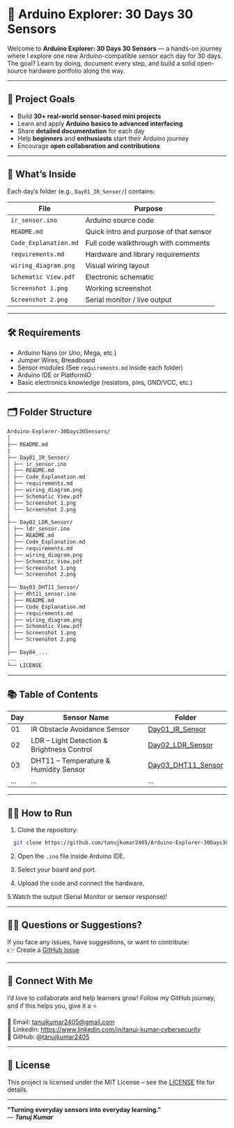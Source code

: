 # 🚀 Arduino Explorer: 30 Days 30 Sensors

Welcome to **Arduino Explorer: 30 Days 30 Sensors** — a hands-on journey where I explore one new Arduino-compatible sensor each day for 30 days.  
The goal? Learn by doing, document every step, and build a solid open-source hardware portfolio along the way.

---

## 📌 Project Goals

- Build **30+ real-world sensor-based mini projects**
- Learn and apply **Arduino basics to advanced interfacing**
- Share **detailed documentation** for each day
- Help **beginners** and **enthusiasts** start their Arduino journey
- Encourage **open collaboration and contributions**

---

## 🧠 What’s Inside

Each day’s folder (e.g., `Day01_IR_Sensor/`) contains:

| File | Purpose |
|------|---------|
| `ir_sensor.ino` | Arduino source code |
| `README.md` | Quick intro and purpose of that sensor |
| `Code_Explanation.md` | Full code walkthrough with comments |
| `requirements.md` | Hardware and library requirements |
| `wiring_diagram.png` | Visual wiring layout |
| `Schematic View.pdf` | Electronic schematic |
| `Screenshot 1.png` | Working screenshot |
| `Screenshot 2.png` | Serial monitor / live output |

---

## 🛠️ Requirements

- Arduino Nano (or Uno, Mega, etc.)
- Jumper Wires, Breadboard
- Sensor modules (See `requirements.md` inside each folder)
- Arduino IDE or PlatformIO
- Basic electronics knowledge (resistors, pins, GND/VCC, etc.)

---

## 🗂️ Folder Structure
```bash
Arduino-Explorer-30Days30Sensors/
│
├── README.md
|
├── Day01_IR_Sensor/
│ ├── ir_sensor.ino
│ ├── README.md
│ ├── Code_Explanation.md
│ ├── requirements.md
│ ├── wiring_diagram.png
│ ├── Schematic View.pdf
│ ├── Screenshot 1.png
│ └── Screenshot 2.png
│
├── Day02_LDR_Sensor/
│ ├── ldr_sensor.ino
│ ├── README.md
│ ├── Code_Explanation.md
│ ├── requirements.md
│ ├── wiring_diagram.png
│ ├── Schematic View.pdf
│ ├── Screenshot 1.png
│ └── Screenshot 2.png
│
├── Day03_DHT11_Sensor/
│ ├── dht11_sensor.ino
│ ├── README.md
│ ├── Code_Explanation.md
│ ├── requirements.md
│ ├── wiring_diagram.png
│ ├── Schematic View.pdf
│ ├── Screenshot 1.png
│ └── Screenshot 2.png
│
├── Day04_...
...
└── LICENSE
```

---

## 📚 Table of Contents

| Day | Sensor Name                                | Folder                                       |
| --- | ------------------------------------------ | -------------------------------------------- |
| 01  | IR Obstacle Avoidance Sensor               | [Day01\_IR\_Sensor](./Day01_IR_Sensor)       |
| 02  | LDR – Light Detection & Brightness Control | [Day02\_LDR\_Sensor](./Day02_LDR_Sensor)     |
| 03  | DHT11 – Temperature & Humidity Sensor      | [Day03\_DHT11\_Sensor](./Day03_DHT11_Sensor) |
| ... | ...                                        | ...                                          |


---

## 👨‍💻 How to Run

1. Clone the repository:
 ```bash
   git clone https://github.com/tanujkumar2405/Arduino-Explorer-30Days30Sensors
```

2. Open the `.ino` file inside Arduino IDE.

3. Select your board and port.

4. Upload the code and connect the hardware.

5.Watch the output (Serial Monitor or sensor response)!


---


## 🙋‍♂️ Questions or Suggestions?

If you face any issues, have suggestions, or want to contribute:  
👉 Create a [GitHub Issue](http://github.com/tanujkumar2405/Arduino-Explorer-30Days30Sensors/issues)


---


## 📢 Connect With Me
I’d love to collaborate and help learners grow!
Follow my GitHub journey, and if this helps you, give it a ⭐️

📧 Email: tanujkumar2405@gmail.com  
🔗 LinkedIn: https://www.linkedin.com/in/tanuj-kumar-cybersecurity  
🐙 GitHub: @[tanujkumar2405](http://github.com/tanujkumar2405)  


---


## 🧾 License
This project is licensed under the MIT License – see the [LICENSE](https://github.com/tanujkumar2405/Arduino-Explorer-30Days30Sensors/blob/main/LICENSE) file for details.

---

**"Turning everyday sensors into everyday learning."**  
 — ***Tanuj Kumar***

